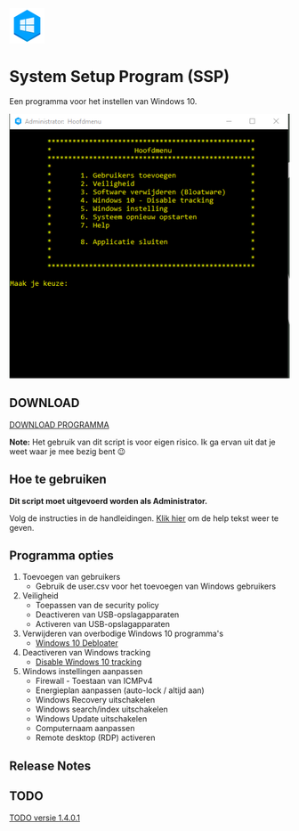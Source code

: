 ![Logo](assets/SSP_64x64.png?raw=true "Logo SSP")
# System Setup Program (SSP) 

Een programma voor het instellen van Windows 10.

![Screenshot](assets/screenshot_v1.4.0.1.png?raw=true "SSP Hoofdmenu")

## DOWNLOAD
[DOWNLOAD PROGRAMMA](https://github.com/jebr/SSP/releases/)

**Note:** Het gebruik van dit script is voor eigen risico. Ik ga ervan uit dat je weet waar je mee bezig bent :wink:

## Hoe te gebruiken
**Dit script moet uitgevoerd worden als Administrator.**

Volg de instructies in de handleidingen. [Klik hier](help.txt) om de help tekst weer te geven.

## Programma opties
1. Toevoegen van gebruikers
    * Gebruik de user.csv voor het toevoegen van Windows gebruikers
2. Veiligheid
    * Toepassen van de security policy
    * Deactiveren van USB-opslagapparaten
    * Activeren van USB-opslagapparaten
3. Verwijderen van overbodige Windows 10 programma's
	* [Windows 10 Debloater](https://github.com/Sycnex/Windows10Debloater)
4. Deactiveren van Windows tracking
    * [Disable Windows 10 tracking](https://github.com/10se1ucgo/DisableWinTracking/releases/)
5. Windows instellingen aanpassen
    * Firewall - Toestaan van ICMPv4
    * Energieplan aanpassen (auto-lock / altijd aan)
    * Windows Recovery uitschakelen
    * Windows search/index uitschakelen
    * Windows Update uitschakelen
	* Computernaam aanpassen
    * Remote desktop (RDP) activeren

## Release Notes


## TODO
[TODO versie 1.4.0.1](TODO.md)